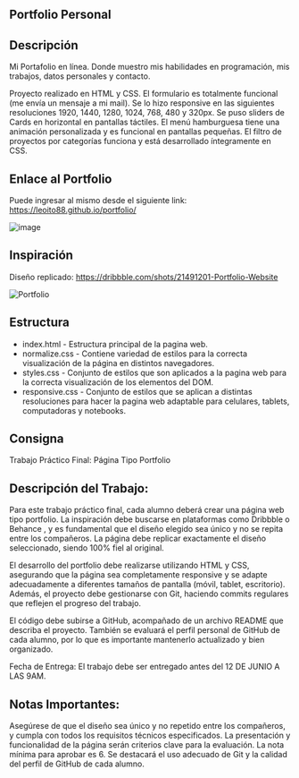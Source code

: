  ## Portfolio Personal
## Descripción
Mi Portafolio en línea. Donde muestro mis habilidades en programación, mis trabajos, datos personales y contacto.

Proyecto realizado en HTML y CSS. El formulario es totalmente funcional (me envía un mensaje a mi mail). Se lo hizo responsive en las siguientes resoluciones 1920, 1440, 1280, 1024, 768, 480 y 320px. Se puso sliders de Cards en horizontal en pantallas táctiles. El menú hamburguesa tiene una animación personalizada y es funcional en pantallas pequeñas. El filtro de proyectos por categorías funciona y está desarrollado íntegramente en CSS.

## Enlace al Portfolio 
Puede ingresar al mismo desde el siguiente link:
https://leoito88.github.io/portfolio/

![image](https://github.com/leoito88/portfolio/assets/59623841/5fa50fda-297a-4d93-9735-2ab06b719357)

## Inspiración
Diseño replicado:
https://dribbble.com/shots/21491201-Portfolio-Website

![Portfolio](https://github.com/leoito88/portfolio/assets/59623841/83ebf288-dccb-4dcc-ac10-2c6bb116c488)

## Estructura
- index.html - Estructura principal de la pagina web.
- normalize.css - Contiene variedad de estilos para la correcta visualización de la página en distintos navegadores.
- styles.css - Conjunto de estilos que son aplicados a la pagina web para la correcta visualización de los elementos del DOM.
- responsive.css - Conjunto de estilos que se aplican a distintas resoluciones para hacer la pagina web adaptable para celulares, tablets, computadoras y notebooks.

## Consigna
Trabajo Práctico Final: Página Tipo Portfolio

## Descripción del Trabajo:

Para este trabajo práctico final, cada alumno deberá crear una página web tipo portfolio. La inspiración debe buscarse en plataformas como Dribbble o Behance , y es fundamental que el diseño elegido sea único y no se repita entre los compañeros. La página debe replicar exactamente el diseño seleccionado, siendo 100% fiel al original.

El desarrollo del portfolio debe realizarse utilizando HTML y CSS, asegurando que la página sea completamente responsive y se adapte adecuadamente a diferentes tamaños de pantalla (móvil, tablet, escritorio). Además, el proyecto debe gestionarse con Git, haciendo commits regulares que reflejen el progreso del trabajo.

El código debe subirse a GitHub, acompañado de un archivo README que describa el proyecto. También se evaluará el perfil personal de GitHub de cada alumno, por lo que es importante mantenerlo actualizado y bien organizado.

Fecha de Entrega: El trabajo debe ser entregado antes del 12 DE JUNIO  A LAS 9AM.

## Notas Importantes:

Asegúrese de que el diseño sea único y no repetido entre los compañeros, y cumpla con todos los requisitos técnicos especificados. La presentación y funcionalidad de la página serán criterios clave para la evaluación. La nota mínima para aprobar es 6. Se destacará el uso adecuado de Git y la calidad del perfil de GitHub de cada alumno.
